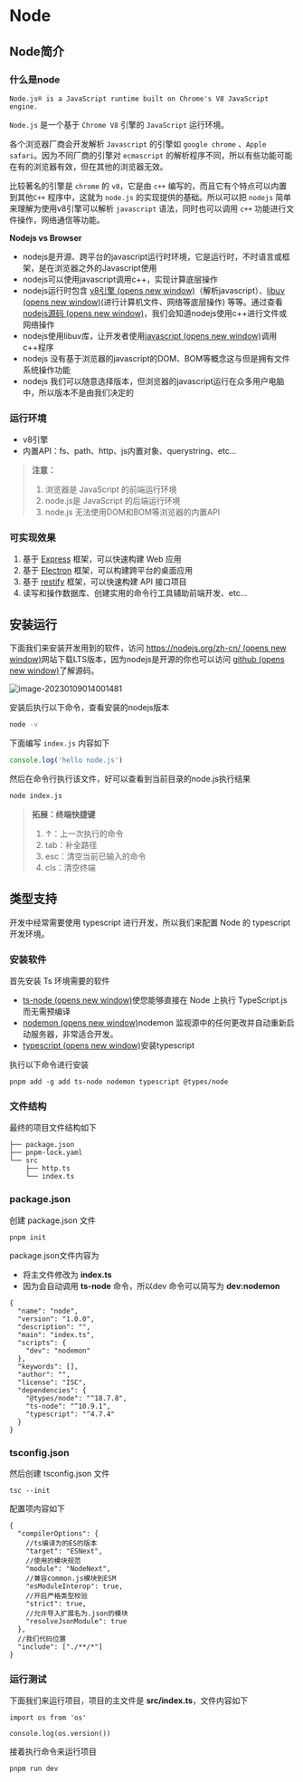 # Node

## Node简介

### 什么是node

`Node.js® is a JavaScript runtime built on Chrome's V8 JavaScript engine.`

`Node.js` 是一个基于 `Chrome V8` 引擎的 `JavaScript` 运行环境。

各个浏览器厂商会开发解析 `Javascript` 的引擎如 `google chrome` 、`Apple safari`。因为不同厂商的引擎对 `ecmascript` 的解析程序不同，所以有些功能可能在有的浏览器有效，但在其他的浏览器无效。

比较著名的引擎是 `chrome` 的 `v8`，它是由 `c++` 编写的，而且它有个特点可以内置到其他`C++` 程序中，这就为 `node.js` 的实现提供的基础。所以可以把 `nodejs` 简单来理解为使用v8引擎可以解析 `javascript` 语法，同时也可以调用 `c++` 功能进行文件操作，网络通信等功能。

**Nodejs vs Browser**

- nodejs是开源、跨平台的javascript运行时环境，它是运行时，不时语言或框架，是在浏览器之外的Javascript使用
- nodejs可以使用javascript调用c++，实现计算底层操作
- nodejs运行时包含 [v8引擎 (opens new window)](https://github.com/nodejs/node/tree/main/deps/v8)（解析javascript）、[libuv (opens new window)](https://github.com/nodejs/node/tree/main/deps/uv)(进行计算机文件、网络等底层操作) 等等。通过查看[nodejs源码 (opens new window)](https://github.com/nodejs/node/tree/main/src)，我们会知道nodejs使用c++进行文件或网络操作
- nodejs使用libuv库，让开发者使用[javascript (opens new window)](https://github.com/nodejs/node/tree/main/lib)调用c++程序
- nodejs 没有基于浏览器的javascript的DOM、BOM等概念这与但是拥有文件系统操作功能
- nodejs 我们可以随意选择版本，但浏览器的javascript运行在众多用户电脑中，所以版本不是由我们决定的

### 运行环境

- v8引擎
- 内置API：fs、path、http、js内置对象、querystring、etc...

> **注意：**
>
> 1. 浏览器是 JavaScript 的前端运行环境
> 2. node.js是 JavaScript 的后端运行环境
> 3. node.js 无法使用DOM和BOM等浏览器的内置API

### 可实现效果

1. 基于 [Express](http://www.expressjs.com.cn/) 框架，可以快速构建 Web 应用
2. 基于 [Electron](https://electronjs.org/) 框架，可以构建跨平台的桌面应用
3. 基于 [restify](http://restify.com/) 框架，可以快速构建 API 接口项目
4. 读写和操作数据库、创建实用的命令行工具辅助前端开发、etc...

## 安装运行

下面我们来安装开发用到的软件，访问 [https://nodejs.org/zh-cn/ (opens new window)](https://nodejs.org/zh-cn/)网站下载LTS版本，因为nodejs是开源的你也可以访问 [github (opens new window)](https://github.com/nodejs/node)了解源码。

![image-20230109014001481](https://doc.houdunren.com/assets/img/image-20230109014001481.1acc938d.png)

安装后执行以下命令，查看安装的nodejs版本

```sh
node -v
```

下面编写 `index.js` 内容如下

```js
console.log('hello node.js')
```

然后在命令行执行该文件，好可以查看到当前目录的node.js执行结果

```sh
node index.js
```

> **拓展：终端快捷键**
>
> 1. ↑：上一次执行的命令
> 2. tab：补全路径
> 3. esc：清空当前已输入的命令
> 4. cls：清空终端

## 类型支持

开发中经常需要使用 typescript 进行开发，所以我们来配置 Node 的 typescript 开发环境。

### 安装软件

首先安装 Ts 环境需要的软件

- [ts-node (opens new window)](https://github.com/TypeStrong/ts-node#overview)使您能够直接在 Node 上执行 TypeScript.js而无需预编译
- [nodemon (opens new window)](https://github.com/remy/nodemon)nodemon 监视源中的任何更改并自动重新启动服务器，非常适合开发。
- [typescript (opens new window)](https://www.tslang.cn/index.html#download-links)安装typescript

执行以下命令进行安装

```text
pnpm add -g add ts-node nodemon typescript @types/node
```

### 文件结构

最终的项目文件结构如下

```text
├── package.json
├── pnpm-lock.yaml
└── src
    ├── http.ts
    └── index.ts
```

### package.json

创建 package.json 文件

```text
pnpm init
```

package.json文件内容为

- 将主文件修改为 **index.ts**
- 因为会自动调用 **ts-node** 命令，所以dev 命令可以简写为 **dev:nodemon**

```text
{
  "name": "node",
  "version": "1.0.0",
  "description": "",
  "main": "index.ts",
  "scripts": {
    "dev": "nodemon"
  },
  "keywords": [],
  "author": "",
  "license": "ISC",
  "dependencies": {
    "@types/node": "^18.7.8",
    "ts-node": "^10.9.1",
    "typescript": "^4.7.4"
  }
}
```

### tsconfig.json

然后创建 tsconfig.json 文件

```text
tsc --init
```

配置项内容如下

```text
{
  "compilerOptions": {
    //ts编译为的ES的版本
    "target": "ESNext",
    //使用的模块规范
    "module": "NodeNext",
    //兼容common.js模块到ESM
    "esModuleInterop": true,
    //开启严格类型校验
    "strict": true,
    //允许导入扩展名为.json的模块
    "resolveJsonModule": true
  },
  //我们代码位置
  "include": ["./**/*"]
}
```

### 运行测试

下面我们来运行项目，项目的主文件是 **src/index.ts**，文件内容如下

```text
import os from 'os'

console.log(os.version())
```

接着执行命令来运行项目

```text
pnpm run dev
```